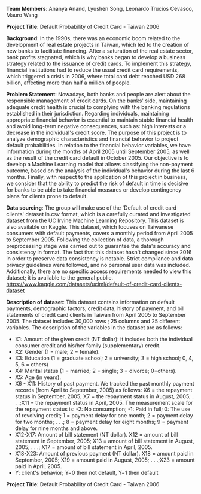 **Team Members**:  Ananya Anand, Lyushen Song, Leonardo Trucios Cevasco, Mauro Wang


**Project Title**: Default Probability of Credit Card - Taiwan 2006


**Background**:  In the 1990s, there was an economic boom related to the development of real estate projects in Taiwan, which led to the creation of new banks to facilitate financing. After a saturation of the real estate sector, bank profits stagnated, which is why banks began to develop a business strategy related to the issuance of credit cards. To implement this strategy, financial institutions had to reduce the usual credit card requirements, which triggered a crisis in 2006, where total card debt reached USD 268 billion, affecting more than half a million of people.


**Problem Statement**: Nowadays, both banks and people are alert about the responsible management of credit cards. On the banks' side, maintaining adequate credit health is crucial to complying with the banking regulations established in their jurisdiction. Regarding individuals, maintaining appropriate financial behavior is essential to maintain stable financial health and avoid long-term negative consequences, such as: high interests or a decrease in the individual's credit score. The purpose of this project is to analyze demographic characteristics and financial behavior to project default probabilities. In relation to the financial behavior variables, we have information during the months of April 2005 until September 2005, as well as the result of the credit card default in October 2005. Our objective is to develop a Machine Learning model that allows classifying the non-payment outcome, based on the analysis of the individual's behavior during the last 6 months. Finally, with respect to the application of this project in business, we consider that the ability to predict the risk of default in time is decisive for banks to be able to take financial measures or develop contingency plans for clients prone to default.


**Data sourcing**: The group will make use of the 'Default of credit card clients' dataset in.csv format, which is a carefully curated and investigated dataset from the UC Irvine Machine Learning Repository. This dataset is also available on Kaggle. This dataset, which focuses on Taiwanese consumers with default payments, covers a monthly period from April 2005 to September 2005. Following the collection of data, a thorough preprocessing stage was carried out to guarantee the data's accuracy and consistency in format. The fact that this dataset hasn't changed since 2016 in order to preserve data consistency is notable. Strict compliance and data privacy guidelines were followed, and no personal user data was included. Additionally, there are no specific access requirements needed to view this dataset; it is available to the general public. https://www.kaggle.com/datasets/uciml/default-of-credit-card-clients-dataset


**Description of dataset**: This dataset contains information on default payments, demographic factors, credit data, history of payment, and bill statements of credit card clients in Taiwan from April 2005 to September 2005. The dataset includes 30,000 rows ; 25 columns and 25 different variables. The description of the variables in the dataset are as follows:
* X1: Amount of the given credit (NT dollar): it includes both the individual consumer credit and his/her family (supplementary) credit.
* X2: Gender (1 = male; 2 = female).
* X3: Education (1 = graduate school; 2 = university; 3 = high school; 0, 4, 5, 6 = others)
* X4: Marital status (1 = married; 2 = single; 3 = divorce; 0=others).
* X5: Age (in years).
* X6 - X11: History of past payment. We tracked the past monthly payment records (from April to September, 2005) as follows: X6 = the repayment status in September, 2005; X7 = the repayment status in August, 2005; . . .;X11 = the repayment status in April, 2005. The measurement scale for the repayment status is: -2: No consumption; -1: Paid in full; 0: The use of revolving credit; 1 = payment delay for one month; 2 = payment delay for two months; . . .; 8 = payment delay for eight months; 9 = payment delay for nine months and above.
* X12-X17: Amount of bill statement (NT dollar). X12 = amount of bill statement in September, 2005; X13 = amount of bill statement in August, 2005; . . .; X17 = amount of bill statement in April, 2005.
* X18-X23: Amount of previous payment (NT dollar). X18 = amount paid in September, 2005; X19 = amount paid in August, 2005; . . .;X23 = amount paid in April, 2005.
* Y: client's behavior; Y=0 then not default, Y=1 then default


**Project Title**: Default Probability of Credit Card - Taiwan 2006
